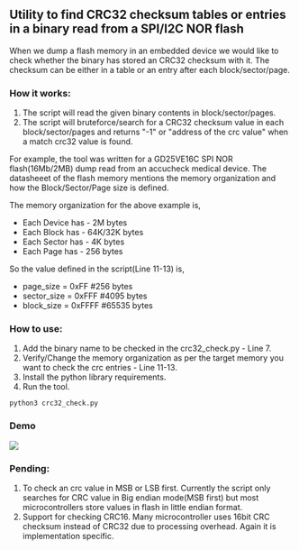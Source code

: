 
## Utility to find CRC32 checksum tables or entries in a binary read from a SPI/I2C NOR flash 

When we dump a flash memory in an embedded device we would like to check whether the binary has stored an CRC32 checksum with it. The checksum can be either in a table or an entry after each block/sector/page. 

### How it works:

1. The script will read the given binary contents in block/sector/pages.
2. The script will bruteforce/search for a CRC32 checksum value in each block/sector/pages and returns "-1" or "address of the crc value" when a match crc32 value is found.

For example, the tool  was written for a GD25VE16C SPI NOR flash(16Mb/2MB) dump read from an accucheck medical device. The datasheeet of the flash memory mentions the memory organization and how the Block/Sector/Page size is defined.

The memory organization for the above example is,

* Each Device has - 2M bytes
* Each Block has - 64K/32K bytes
* Each Sector has - 4K bytes
* Each Page has - 256 bytes

So the value defined in the script(Line 11-13) is, 

* page_size = 0xFF  #256 bytes
* sector_size = 0xFFF  #4095 bytes
* block_size = 0xFFFF  #65535 bytes

### How to use:

1. Add the binary name to be checked in the crc32_check.py - Line 7. 
2. Verify/Change the memory organization as per the target memory you want to check the crc entries - Line 11-13. 
3. Install the python library requirements.
4. Run the tool. 
``` 
python3 crc32_check.py
```
### Demo

![](crc32_check1.gif)


### Pending:
1. To check an crc value in MSB or LSB first. Currently the script only searches for CRC value in Big endian mode(MSB first) but most microcontrollers store values in flash in little endian format. 
2. Support for checking CRC16. Many microcontroller uses 16bit CRC checksum instead of CRC32 due to processing overhead. Again it is implementation specific. 

